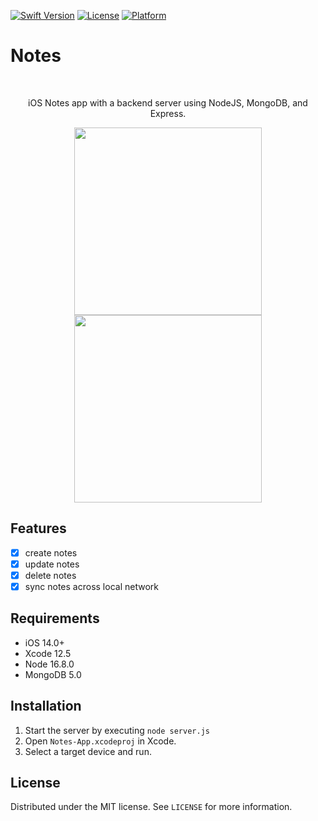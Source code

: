 [![Swift Version][swift-image]][swift-url]
[![License][license-image]][license-url]
[![Platform](https://img.shields.io/cocoapods/p/LFAlertController.svg?style=flat)][ios-url]

# Notes

<br />
<p align="center">
  <p align="center">
    iOS Notes app with a backend server using NodeJS, MongoDB, and Express.
  </p>
</p>

<p align="center">
<img src= "https://media.giphy.com/media/gZu0haku20xfzsOOnU/giphy.gif?cid=790b761192e5e5f6666b813f1c1dbc98961cc6c94c019d5d&rid=giphy.gif&ct=g" width="300" >
<img src= "https://media.giphy.com/media/FJRyznMHK74qggBbzW/giphy.gif?cid=790b7611ae58e796ca67b78c536e10a632ba8e94b4c57d77&rid=giphy.gif&ct=g" width="300" >
</p>

## Features

- [x] create notes
- [x] update notes
- [x] delete notes
- [x] sync notes across local network

## Requirements

- iOS 14.0+
- Xcode 12.5
- Node 16.8.0
- MongoDB 5.0

## Installation

1. Start the server by executing `node server.js`
2. Open `Notes-App.xcodeproj` in Xcode.
3. Select a target device and run.

## License

Distributed under the MIT license. See `LICENSE` for more information.

[swift-image]: https://img.shields.io/badge/swift-5.0-orange.svg
[swift-url]: https://swift.org/
[license-image]: https://img.shields.io/badge/License-MIT-blue.svg
[license-url]: LICENSE
[ios-url]: https://www.apple.com/ios/
